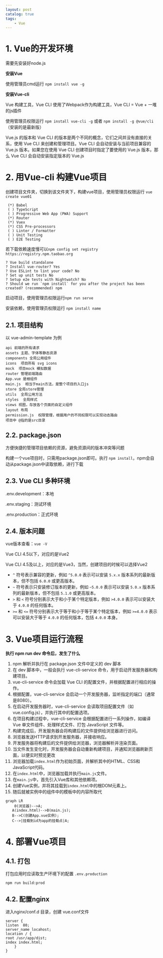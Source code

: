 ```yaml
---
layout: post   	
catalog: true 	
tags:
    - Vue
---
```


# 1. Vue的开发环境

需要先安装好node.js

**安装Vue**

使用管理员cmd运行 `npm install vue -g`

**安装Vue-cli**

Vue 构建工具，Vue CLI 使用了Webpack作为构建工具，Vue CLI = Vue + 一堆的js插件

使用管理员权限运行  `npm install vue-cli -g` 或者 `npm install -g @vue/cli` （安装的是最新版）

Vue.js 的版本和 Vue CLI 的版本是两个不同的概念，它们之间并没有直接的关系，使用 Vue CLI 来创建和管理项目。Vue CLI 会自动安装与当前项目兼容的 Vue.js 版本。如果您在使用 Vue CLI 创建项目时指定了要使用的 Vue.js 版本，那么 Vue CLI 会自动安装指定版本的 Vue.js
# 2. 用Vue-cli 构建Vue项目

创建项目文件夹，切换到该文件夹下，构建vue项目，使用管理员权限运行 `vue create vue01`

```
 (*) Babel
 ( ) TypeScript
 ( ) Progressive Web App (PWA) Support
 (*) Router
 (*) Vuex
 (*) CSS Pre-processors
 ( ) Linter / Formatter
 ( ) Unit Testing
 ( ) E2E Testing
```

若下载依赖速度慢可以`npm config set registry https://registry.npm.taobao.org
`

```
? Vue build standalone
? Install vue-router? Yes
? Use ESLint to lint your code? No
? Set up unit tests No
? Setup e2e tests with Nightwatch? No
? Should we run `npm install` for you after the project has been created? (recommended) npm
```

启动项目，使用管理员权限运行`npm run serve`

安装依赖，使用管理员权限运行 `npm install name`

## 2.1. 项目结构

以 vue-admin-template 为例

```
api 前端的所有请求
assets 主题、字体等静态资源
components 全局公用组件
icons  项目所有 svg icons
mock  项目mock 模拟数据
router 管理前端路由
App.vue 是根组件
main.js  相当于main方法，是整个项目的入口js
store 全局store管理
utils  全局公用方法
styles  全局样式
views 视图，存放各个页面的自定义组件
layout 布局
permission.js  权限管理，根据用户的不同权限可以实现动态路由
项目中 @指的是src目录
```

## 2.2. package.json

方便快捷的管理项目依赖的资源，避免资源间的版本冲突等问题

构建一个vue项目时，只需用package.json即可。执行 `npm install`，npm会自动从package.json中读取依赖，进行下载

## 2.3. Vue CLI 多种环境

.env.development：本地

.env.staging：测试环境

.env.production：正式环境

## 2.4. 版本问题

vue版本查看：`vue -V`

Vue CLI 4.5以下，对应的是Vue2

Vue CLI 4.5及以上，对应的是Vue3，当然，创建项目的时候可以选择Vue2

-   `^` 符号表示兼容的更新，例如 `^5.0.0` 表示可以安装 `5.x.x` 版本系列的最新版本，但不包括 `6.0.0` 或更高版本。
-   `~` 符号表示只安装修订版本的更新，例如 `~5.0.0` 表示可以安装 `5.0.x` 版本系列的最新版本，但不包括 `5.1.0` 或更高版本。
-   `>` 和 `<` 符号分别表示大于和小于某个特定版本，例如 `>4.0.0` 表示可以安装大于 `4.0.0` 的任何版本。
-   `>=` 和 `<=` 符号分别表示大于等于和小于等于某个特定版本，例如 `>=4.0.0` 表示可以安装大于等于 `4.0.0` 的任何版本，包括 `4.0.0` 本身。

# 3. Vue项目运行流程

**执行 npm run dev 命令后，发生了什么**

1. npm 解析并执行在 package.json 文件中定义的 dev 脚本
2. 在 dev 脚本中，一般会执行 vue-cli-service 命令，用于启动开发服务器和构建项目。
3. vue-cli-service 命令会加载 Vue CLI 的配置文件，并根据配置进行相应的操作。
4. 根据配置，vue-cli-service 会启动一个开发服务器，监听指定的端口（通常是8080）。
5. 在启动开发服务器时，vue-cli-service 会读取项目配置文件（如 vue.config.js），并执行其中的配置选项。
6. 在项目构建过程中，vue-cli-service 会根据配置进行一系列操作，如编译 Vue 单文件组件、处理样式文件、打包 JavaScript 文件等。
7. 构建完成后，开发服务器会将构建后的文件提供给浏览器进行访问。
8. 浏览器发送HTTP请求到开发服务器，并接收响应。
9. 开发服务器将构建后的文件提供给浏览器，浏览器解析并渲染页面。
10. 当文件发生变化时，开发服务器会自动重新构建项目，并通知浏览器刷新页面，以便实时预览更改
11. 浏览器加载`index.html`作为初始页面，并解析其中的HTML、CSS和JavaScript代码。
12. 在`index.html`中，浏览器加载并执行`main.js`文件。
13. 在`main.js`中，首先引入Vue库和其他依赖项。
14. 创建Vue实例，并将其挂载到`index.html`中的根DOM元素上。
15. 随后就被实例中的组件中的模板中的内容所取代



```mermaid
graph LR
	0(浏览器)-->A;
   A(index.html)-->B(main.js);
   B-->C(创建App.vue实例);
   C-->|挂载到id为app的挂载点|A;
```

# 4. 部署Vue项目

## 4.1. 打包

打包应用时应读取生产环境下的配置 `.env.production`

```
npm run build:prod
```

## 4.2. 配置nginx

进入nginx/conf.d 目录，创建 vue.conf文件

```
server {
listen	80;
server_name locahost;
location / {
root /usr/app/dist;
index index.html;
	}
}
```





